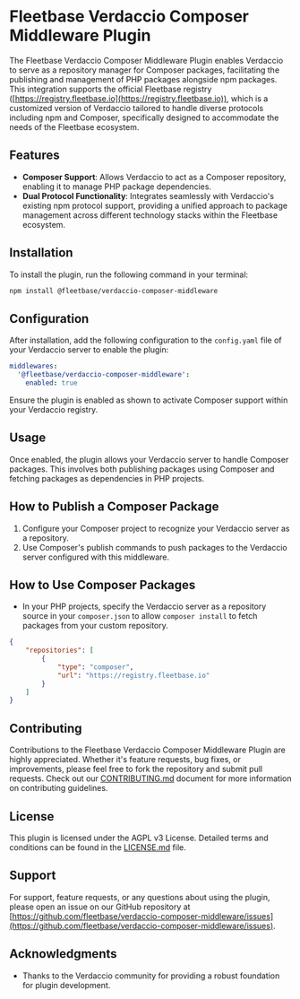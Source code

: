 # Fleetbase Verdaccio Composer Middleware Plugin

The Fleetbase Verdaccio Composer Middleware Plugin enables Verdaccio to serve as a repository manager for Composer packages, facilitating the publishing and management of PHP packages alongside npm packages. This integration supports the official Fleetbase registry ([https://registry.fleetbase.io](https://registry.fleetbase.io)), which is a customized version of Verdaccio tailored to handle diverse protocols including npm and Composer, specifically designed to accommodate the needs of the Fleetbase ecosystem.

## Features

- **Composer Support**: Allows Verdaccio to act as a Composer repository, enabling it to manage PHP package dependencies.
- **Dual Protocol Functionality**: Integrates seamlessly with Verdaccio's existing npm protocol support, providing a unified approach to package management across different technology stacks within the Fleetbase ecosystem.

## Installation

To install the plugin, run the following command in your terminal:

```bash
npm install @fleetbase/verdaccio-composer-middleware
```

## Configuration

After installation, add the following configuration to the `config.yaml` file of your Verdaccio server to enable the plugin:

```yaml
middlewares:
  '@fleetbase/verdaccio-composer-middleware':
    enabled: true
```

Ensure the plugin is enabled as shown to activate Composer support within your Verdaccio registry.

## Usage

Once enabled, the plugin allows your Verdaccio server to handle Composer packages. This involves both publishing packages using Composer and fetching packages as dependencies in PHP projects.

## How to Publish a Composer Package

1. Configure your Composer project to recognize your Verdaccio server as a repository.
2. Use Composer's publish commands to push packages to the Verdaccio server configured with this middleware.

## How to Use Composer Packages

- In your PHP projects, specify the Verdaccio server as a repository source in your `composer.json` to allow `composer install` to fetch packages from your custom repository.

```json
{
    "repositories": [
        {
            "type": "composer",
            "url": "https://registry.fleetbase.io"
        }
    ]
}
```

## Contributing

Contributions to the Fleetbase Verdaccio Composer Middleware Plugin are highly appreciated. Whether it's feature requests, bug fixes, or improvements, please feel free to fork the repository and submit pull requests. Check out our [CONTRIBUTING.md](CONTRIBUTING.md) document for more information on contributing guidelines.

## License

This plugin is licensed under the AGPL v3 License. Detailed terms and conditions can be found in the [LICENSE.md](LICENSE.md) file.

## Support

For support, feature requests, or any questions about using the plugin, please open an issue on our GitHub repository at [https://github.com/fleetbase/verdaccio-composer-middleware/issues](https://github.com/fleetbase/verdaccio-composer-middleware/issues).

## Acknowledgments

- Thanks to the Verdaccio community for providing a robust foundation for plugin development.
